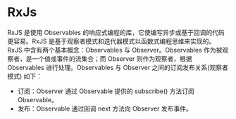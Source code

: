 # RxJs
RxJS 是使用 Observables 的响应式编程的库，它使编写异步或基于回调的代码更容易。RxJS 是基于观察者模式和迭代器模式以函数式编程思维来实现的。
RxJS 中含有两个基本概念：Observables 与 Observer。Observables 作为被观察者，是一个值或事件的流集合；而 Observer 则作为观察者，根据 Observables 
进行处理。Observables 与 Observer 之间的订阅发布关系(观察者模式) 如下：

- 订阅：Observer 通过 Observable 提供的 subscribe() 方法订阅 Observable。
- 发布：Observable 通过回调 next 方法向 Observer 发布事件。

